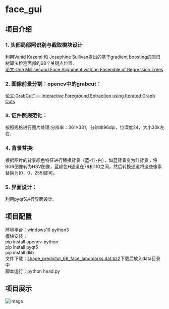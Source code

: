 # face_gui
## 项目介绍 
### 1.	头部局部照识别与截取模块设计
利用Vahid Kazemi 和 Josephine Sullivan提出的基于gradient boosting的回归树算法检测面部的68个关键点位置.</br>
[论文:One Millisecond Face Alignment with an Ensemble of Regression Trees](http://www.nada.kth.se/~vahidk/face_ert.html)</br>
       
### 2.	图像前景分割：opencv中的grabcut：
[论文:GrabCut” — Interactive Foreground Extraction using Iterated Graph Cuts](https://wenku.baidu.com/view/4b8db16a58fafab069dc0292.html)</br>
 
### 3.	证件照规范化：
按照规格进行图片处理:分辨率：361×381，分辨率96dpi，位深度24，大小30k左右.</br>

### 4.	背景替换:
根据图片的背景颜色特征进行替换背景（蓝-红-白），如蓝背景变为红背景：将BGR图像转为HSV图像，蓝颜色H通道在78和110之间，然后转换通道将这些像素替换为(0，0，255)即可。</br>
    
### 5.	界面设计：
利用pyqt5进行界面设计.</br>

 ## 项目配置
 环境平台：windows10 python3</br>
 模块安装：</br>
      pip install opencv-python </br>
      pip install pyqt5 </br>
      pip install dlib </br>
 文件下载：[shape_predictor_68_face_landmarks.dat.bz2](http://dlib.net/files/shape_predictor_68_face_landmarks.dat.bz2)下载后放入data目录中</br>
 脚本运行：python head.py
 
  ## 项目展示
  ![image](https://github.com/kailaisun/face_gui/blob/master/For%20show.png)
